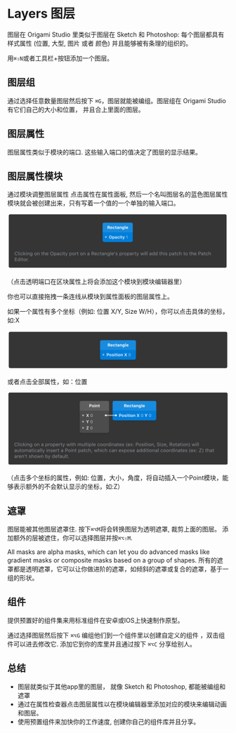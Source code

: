 # Layers 图层

图层在 Origami Studio 里类似于图层在 Sketch 和 Photoshop: 每个图层都具有样式属性 \(位置, 大型, 图片 或者 颜色\) 并且能够被有条理的组织的。

用`⌘⇧N`或者工具栏+按钮添加一个图层。

## 图层组

通过选择任意数量图层然后按下 `⌘G`，图层就能被编组。图层组在 Origami Studio 有它们自己的大小和位置， 并且合上里面的图层。

## 图层属性

图层属性类似于模块的端口. 这些输入端口的值决定了图层的显示结果。

## 图层属性模块

通过模块调整图层属性 点击属性在属性面板, 然后一个名叫图层名的蓝色图层属性模块就会被创建出来，只有写着一个值的一个单独的输入端口。

![](/assets/6.png)

（点击透明端口在区块属性上将会添加这个模块到模块编辑器里）

你也可以直接拖拽一条连线从模块到属性面板的图层属性上。

如果一个属性有多个坐标（例如: 位置 X\/Y, Size W\/H），你可以点击具体的坐标，如:X

![](/assets/7.png)

或者点击全部属性，如：位置

![](/assets/8.png)

（点击多个坐标的属性，例如: 位置，大小，角度，将自动插入一个Point模块，能够表示额外的不会默认显示的坐标，如:Z）

## 遮罩

图层能被其他图层遮罩住. 按下`⌘⌥M`将会转换图层为透明遮罩, 裁剪上面的图层。 添加额外的层被遮住，你可以选择图层并按`⌘⌥⇧M`.

All masks are alpha masks, which can let you do advanced masks like gradient masks or composite masks based on a group of shapes. 所有的遮罩都是透明遮罩，它可以让你做进阶的遮罩，如倾斜的遮罩或复合的遮罩，基于一组的形状。

## 组件

提供预置好的组件集来用标准组件在安卓或IOS上快速制作原型。

通过选择图层然后按下 `⌘⌥G` 编组他们到一个组件里以创建自定义的组件 ，双击组件可以进去修改它. 添加它到你的库里并且通过按下 `⌘⌥C` 分享给别人。

## 总结

* 图层就类似于其他app里的图层， 就像 Sketch 和 Photoshop,  都能被编组和遮罩
* 通过在属性检查器点击图层属性以在模块编辑器里添加对应的模块来编辑动画和图层。
* 使用预置组件来加快你的工作速度, 创建你自己的组件库并且分享。

